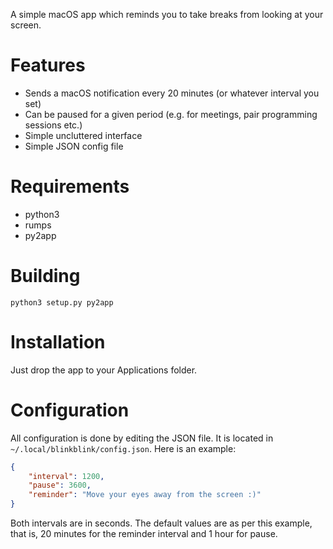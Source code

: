 A simple macOS app which reminds you to take breaks from looking at your
screen.


# Features

- Sends a macOS notification every 20 minutes (or whatever interval you
  set)
- Can be paused for a given period (e.g. for meetings, pair programming
  sessions etc.)
- Simple uncluttered interface
- Simple JSON config file


# Requirements

- python3
- rumps
- py2app


# Building

```shell
python3 setup.py py2app
```


# Installation

Just drop the app to your Applications folder.


# Configuration

All configuration is done by editing the JSON file. It is located in
`~/.local/blinkblink/config.json`. Here is an example:

```json
{
    "interval": 1200,
    "pause": 3600,
    "reminder": "Move your eyes away from the screen :)"
}
```

Both intervals are in seconds. The default values are as per this
example, that is, 20 minutes for the reminder interval and 1 hour for
pause.